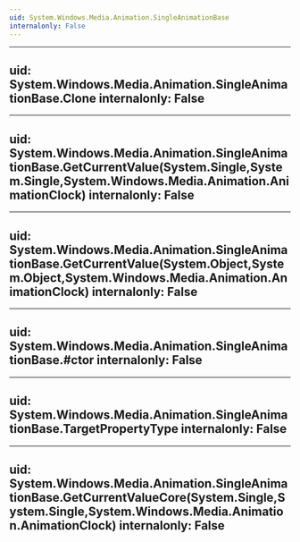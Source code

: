```yaml
---
uid: System.Windows.Media.Animation.SingleAnimationBase
internalonly: False
---
```


---
uid: System.Windows.Media.Animation.SingleAnimationBase.Clone
internalonly: False
---

---
uid: System.Windows.Media.Animation.SingleAnimationBase.GetCurrentValue(System.Single,System.Single,System.Windows.Media.Animation.AnimationClock)
internalonly: False
---

---
uid: System.Windows.Media.Animation.SingleAnimationBase.GetCurrentValue(System.Object,System.Object,System.Windows.Media.Animation.AnimationClock)
internalonly: False
---

---
uid: System.Windows.Media.Animation.SingleAnimationBase.#ctor
internalonly: False
---

---
uid: System.Windows.Media.Animation.SingleAnimationBase.TargetPropertyType
internalonly: False
---

---
uid: System.Windows.Media.Animation.SingleAnimationBase.GetCurrentValueCore(System.Single,System.Single,System.Windows.Media.Animation.AnimationClock)
internalonly: False
---
